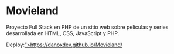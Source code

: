 # Movieland
Proyecto Full Stack en PHP de un sitio web sobre peliculas y series desarrollada en HTML, CSS, JavaScript y PHP.

<p>Deploy:<a href="https://danoxdev.github.io/Movieland/">">https://danoxdev.github.io/Movieland/</a></p>


